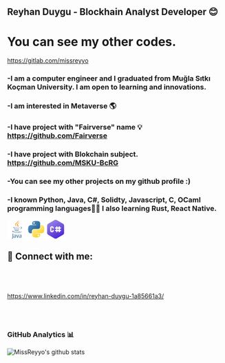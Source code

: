 ## Reyhan Duygu - Blockhain Analyst Developer :blush: 

#
### 
# You can see my other codes.
https://gitlab.com/missreyyo
### -I am a computer engineer and I graduated from Muğla Sıtkı Koçman University. I am open to learning and innovations.


### -I am interested in Metaverse 🌎




### -I have project with "Fairverse" name 💡https://github.com/Fairverse
### -I have project with Blokchain subject. https://github.com/MSKU-BcRG
### -You can see my other projects on my github profile :)



### -I known Python, Java,  C#, Solidty, Javascript, C, OCaml programming languages👩‍💻 I also learning Rust, React Native.
<img align="left" alt="Java" width="45px" src="https://raw.githubusercontent.com/github/explore/cebd63002168a05a6a642f309227eefeccd92950/topics/java/java.png" />
<img align="left" alt="Python" width="45px" src="https://raw.githubusercontent.com/github/explore/cebd63002168a05a6a642f309227eefeccd92950/topics/python/python.png" />
<img align="left" alt="C#" width="45px" src="https://raw.githubusercontent.com/github/explore/cebd63002168a05a6a642f309227eefeccd92950/topics/csharp/csharp.png" />

<br />
<br />

#
## 📩 Connect with me:

#


<br />

https://www.linkedin.com/in/reyhan-duygu-1a85661a3/


<br />

#

### GitHub Analytics 📊

![MissReyyo's github stats](https://github-readme-stats.vercel.app/api?username=MissReyyo&show_icons=true)

<br />
<br />
